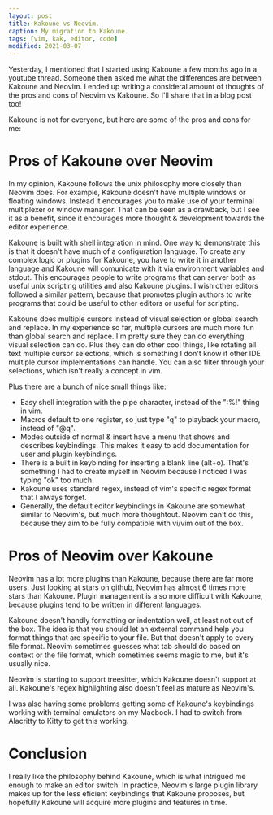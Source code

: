 ```yaml
---
layout: post
title: Kakoune vs Neovim.
caption: My migration to Kakoune.
tags: [vim, kak, editor, code]
modified: 2021-03-07
---
```


Yesterday, I mentioned that I started using Kakoune a few months ago in a
youtube thread. Someone then asked me what the differences are between Kakoune
and Neovim. I ended up writing a consideral amount of thoughts of the pros and
cons of Neovim vs Kakoune. So I'll share that in a blog post too!

Kakoune is not for everyone, but here are some of the pros and cons for me:

# Pros of Kakoune over Neovim
In my opinion, Kakoune follows the unix philosophy more closely than Neovim
does. For example, Kakoune doesn't have multiple windows or floating windows.
Instead it encourages you to make use of your terminal multiplexer or window
manager. That can be seen as a drawback, but I see it as a benefit, since it
encourages more thought & development towards the editor experience.

Kakoune is built with shell integration in mind. One way to demonstrate this is
that it doesn't have much of a configuration language. To create any complex
logic or plugins for Kakoune, you have to write it in another language and
Kakoune will comunicate with it via environment variables and stdout. This
encourages people to write programs that can server both as useful unix
scripting utilities and also Kakoune plugins. I wish other editors followed a
similar pattern, because that promotes plugin authors to write programs that
could be useful to other editors or useful for scripting.

Kakoune does multiple cursors instead of visual selection or global search and
replace. In my experience so far, multiple cursors are much more fun than
global search and replace. I'm pretty sure they can do everything visual
selection can do. Plus they can do other cool things, like rotating all text
multiple cursor selections, which is something I don't know if other IDE
multiple cursor implementations can handle. You can also filter through your
selections, which isn't really a concept in vim.

Plus there are a bunch of nice small things like:
- Easy shell integration with the pipe character, instead of the ":%!" thing in vim.
- Macros default to one register, so just type "q" to playback your macro, instead of "@q".
- Modes outside of normal & insert have a menu that shows and describes keybindings. This makes it easy to add documentation for user and plugin keybindings.
- There is a built in keybinding for inserting a blank line (alt+o). That's something I had to create myself in Neovim because I noticed I was typing "o<esc>k" too much.
- Kakoune uses standard regex, instead of vim's specific regex format that I always forget.
- Generally, the default editor keybindings in Kakoune are somewhat similar to Neovim's, but much more thoughtout. Neovim can't do this, because they aim to be fully compatible with vi/vim out of the box.

# Pros of Neovim over Kakoune
Neovim has a lot more plugins than Kakoune, because there are far more users.
Just looking at stars on github, Neovim has almost 6 times more stars than
Kakoune. Plugin management is also more difficult with Kakoune, because plugins
tend to be written in different languages.

Kakoune doesn't handly formatting or indentation well, at least not out of the
box. The idea is that you should let an external command help you format things
that are specific to your file. But that doesn't apply to every file format.
Neovim sometimes guesses what tab should do based on context or the file
format, which sometimes seems magic to me, but it's usually nice.

Neovim is starting to support treesitter, which Kakoune doesn't support at all.
Kakoune's regex highlighting also doesn't feel as mature as Neovim's.

I was also having some problems getting some of Kakoune's keybindings working
with terminal emulators on my Macbook. I had to switch from Alacritty to Kitty
to get this working.

# Conclusion
I really like the philosophy behind Kakoune, which is what intrigued me enough to make
an editor switch. In practice, Neovim's large plugin library makes up for the
less eficient keybindings that Kakoune proposes, but hopefully Kakoune will
acquire more plugins and features in time.
